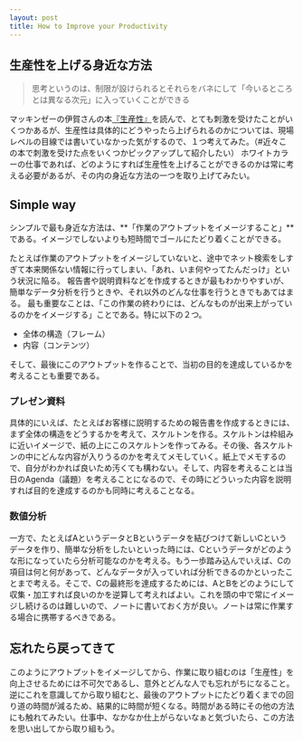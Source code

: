 ```yaml
---
layout: post
title: How to Improve your Productivity
---
```

## 生産性を上げる身近な方法

> 思考というのは、制限が設けられるとそれらをバネにして「今いるところとは異なる次元」に入っていくことができる

マッキンゼーの伊賀さんの本[『生産性』](https://www.amazon.co.jp/%E7%94%9F%E7%94%A3%E6%80%A7-%E4%BC%8A%E8%B3%80-%E6%B3%B0%E4%BB%A3-ebook/dp/B01N2JDNBI)を読んで、とても刺激を受けたことがいくつかあるが、生産性は具体的にどうやったら上げられるのかについては、現場レベルの目線では書いていなかった気がするので、１つ考えてみた。（#近々この本で刺激を受けた点をいくつかピックアップして紹介したい）
ホワイトカラーの仕事であれば、どのようにすれば生産性を上げることができるのかは常に考える必要があるが、その内の身近な方法の一つを取り上げてみたい。

## Simple way
シンプルで最も身近な方法は、**「作業のアウトプットをイメージすること」**である。イメージでしないよりも短時間でゴールにたどり着くことができる。

たとえば作業のアウトプットをイメージしていないと、途中でネット検索をしすぎて本来関係ない情報に行ってしまい、「あれ、いま何やってたんだっけ」という状況に陥る。
報告書や説明資料などを作成するときが最もわかりやすいが、簡単なデータ分析を行うときや、それ以外のどんな仕事を行うときでもあてはまる。 最も重要なことは、「この作業の終わりには、どんなものが出来上がっているのかをイメージする」ことである。特に以下の２つ。

* 全体の構造（フレーム）
* 内容（コンテンツ）

そして、最後にこのアウトプットを作ることで、当初の目的を達成しているかを考えることも重要である。


### プレゼン資料
具体的にいえば、たとえばお客様に説明するための報告書を作成するときには、まず全体の構造をどうするかを考えて、スケルトンを作る。スケルトンは枠組みに近いイメージで、紙の上にこのスケルトンを作ってみる。その後、各スケルトンの中にどんな内容が入りうるのかを考えてメモしていく。紙上でメモするので、自分がわかれば良いため汚くても構わない。そして、内容を考えることは当日のAgenda（議題）を考えることになるので、その時にどういった内容を説明すれば目的を達成するのかも同時に考えることなる。

### 数値分析
一方で、たとえばAというデータとBというデータを結びつけて新しいCというデータを作り、簡単な分析をしたいといった時には、Cというデータがどのような形になっていたら分析可能なのかを考える。もう一歩踏み込んでいえば、Cの項目は何と何があって、どんなデータが入っていれば分析できるのかといったことまで考える。そこで、Cの最終形を達成するためには、AとBをどのようにして収集・加工すれば良いのかを逆算して考えればよい。これを頭の中で常にイメージし続けるのは難しいので、ノートに書いておく方が良い。ノートは常に作業する場合に携帯するべきである。 


## 忘れたら戻ってきて
このようにアウトプットをイメージしてから、作業に取り組むのは「生産性」を向上させるためには不可欠であるし、意外とどんな人でも忘れがちになること。 逆にこれを意識してから取り組むと、最後のアウトプットにたどり着くまでの回り道の時間が減るため、結果的に時間が短くなる。時間がある時にその他の方法にも触れてみたい。仕事中、なかなか仕上がらないなぁと気づいたら、この方法を思い出してから取り組もう。

